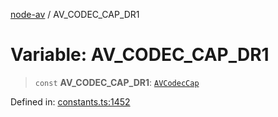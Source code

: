 [node-av](../globals.md) / AV\_CODEC\_CAP\_DR1

# Variable: AV\_CODEC\_CAP\_DR1

> `const` **AV\_CODEC\_CAP\_DR1**: [`AVCodecCap`](../type-aliases/AVCodecCap.md)

Defined in: [constants.ts:1452](https://github.com/seydx/av/blob/f8631fc881b394300b1479f511d55cf1c370a87f/src/constants/constants.ts#L1452)
